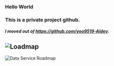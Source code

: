 ### Hello World
### This is a private project github.
##### I moved out of https://github.com/yoo9519-AIdev.
![Loadmap](https://user-images.githubusercontent.com/67354235/126070544-961f8247-5998-4235-9c44-ba43b5274f70.png)
---
![Data Service Roadmap](https://user-images.githubusercontent.com/67354235/126074909-28367dc9-edf2-43bf-8f7e-117ba3f8c2ca.png)
